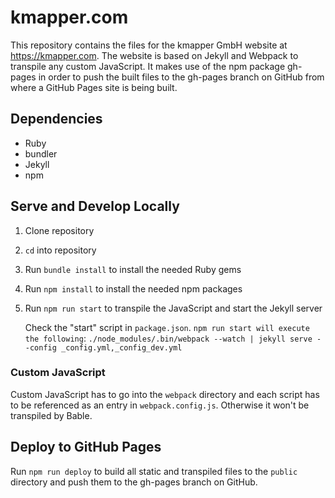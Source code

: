 # kmapper.com

This repository contains the files for the kmapper GmbH website at https://kmapper.com.
The website is based on Jekyll and Webpack to transpile any custom JavaScript.
It makes use of the npm package gh-pages in order to push the built files to the gh-pages branch on GitHub from where a GitHub Pages site is being built.

## Dependencies

- Ruby
- bundler
- Jekyll
- npm

## Serve and Develop Locally

1. Clone repository
1. `cd` into repository
1. Run `bundle install` to install the needed Ruby gems
1. Run `npm install` to install the needed npm packages
1. Run `npm run start` to transpile the JavaScript and start the Jekyll server
   
   Check the "start" script in `package.json`. `npm run start will execute the following`: 
   `./node_modules/.bin/webpack --watch | jekyll serve --config _config.yml,_config_dev.yml`

### Custom JavaScript

Custom JavaScript has to go into the `webpack` directory and each script has to be referenced as an entry in `webpack.config.js`. Otherwise it won't be transpiled by Bable. 

## Deploy to GitHub Pages

Run `npm run deploy` to build all static and transpiled files to the `public` directory and push them to the gh-pages branch on GitHub.
